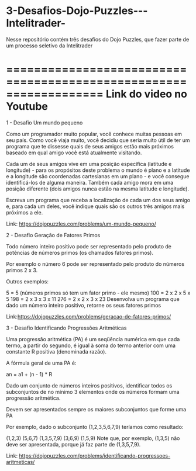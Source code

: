 # 3-Desafios-Dojo-Puzzles---Intelitrader-
Nesse repositório contém três desafios do Dojo Puzzles, que fazer parte de um processo seletivo da Intelitrader 


==================================================================
                      Link do video no Youtube
==================================================================
1 - Desafio Um mundo pequeno

Como um programador muito popular, você conhece muitas pessoas em seu país. Como você viaja muito, você decidiu que seria muito útil de ter um programa que te dissesse quais de seus amigos estão mais próximos baseado em qual amigo você está atualmente visitando.

Cada um de seus amigos vive em uma posição específica (latitude e longitude) - para os propósitos deste problema o mundo é plano e a latitude e a longitude são coordenadas cartesianas em um plano - e você consegue identificá-los de alguma maneira. Também cada amigo mora em uma posição diferente (dois amigos nunca estão na mesma latitude e longitude).

Escreva um programa que receba a localização de cada um dos seus amigo e, para cada um deles, você indique quais são os outros três amigos mais próximos a ele.

Link: https://dojopuzzles.com/problems/um-mundo-pequeno/

2 - Desafio Geração de Fatores Primos

Todo número inteiro positivo pode ser representado pelo produto de potências de números primos (os chamados fatores primos).

Por exemplo o número 6 pode ser representado pelo produto do números primos 2 x 3.

Outros exemplos:

5 = 5 (números primos só tem um fator primo - ele mesmo)
100 = 2 x 2 x 5 x 5
198 = 2 x 3 x 3 x 11
276 = 2 x 2 x 3 x 23
Desenvolva um programa que dado um número inteiro positivo, retorne os seus fatores primos

Link:https://dojopuzzles.com/problems/geracao-de-fatores-primos/

3 - Desafio Identificando Progressões Aritméticas

Uma progressão aritmética (PA) é um seqüência numérica em que cada termo, a partir do segundo, é igual à soma do termo anterior com uma constante R positiva (denominada razão).

A fórmula geral de uma PA é:

an = a1 + (n - 1) * R

Dado um conjunto de números inteiros positivos, identificar todos os subconjuntos de no mínimo 3 elementos onde os números formam uma progressão aritmética.

Devem ser apresentados sempre os maiores subconjuntos que forme uma PA

Por exemplo, dado o subconjunto (1,2,3,5,6,7,9) teríamos como resultado:

(1,2,3)
(5,6,7)
(1,3,5,7,9)
(3,6,9)
(1,5,9)
Note que, por exemplo, (1,3,5) não deve ser apresentada, porque já faz parte de (1,3,5,7,9).

Link: https://dojopuzzles.com/problems/identificando-progressoes-aritmeticas/
